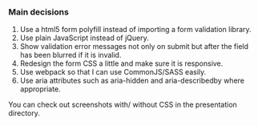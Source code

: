 ### Main decisions
1. Use a html5 form polyfill instead of importing a form validation library.
2. Use plain JavaScript instead of jQuery.
3. Show validation error messages not only on submit but after the field has been blurred if it is invalid.
4. Redesign the form CSS a little and make sure it is responsive.
5. Use webpack so that I can use CommonJS/SASS easily.
6. Use aria attributes such as aria-hidden and aria-describedby where appropriate.

You can check out screenshots with/ without CSS in the presentation directory.
